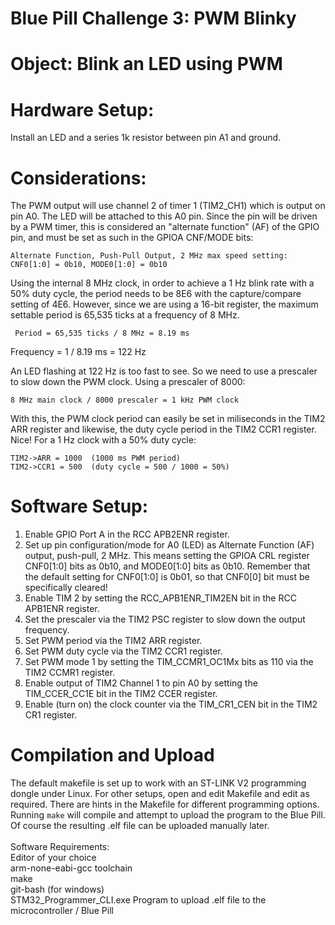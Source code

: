 # Blue Pill Challenge 3: PWM Blinky

Object: Blink an LED using PWM
==============================

Hardware Setup:
===============
Install an LED and a series 1k resistor between pin A1 and ground.

Considerations:
===============
The PWM output will use channel 2 of timer 1 (TIM2_CH1) which is output on pin A0.
The LED will be attached to this A0 pin. Since the pin will be driven by a PWM timer,
this is considered an "alternate function" (AF) of the GPIO pin, and must be set as
such in the GPIOA CNF/MODE bits:

    Alternate Function, Push-Pull Output, 2 MHz max speed setting:
    CNF0[1:0] = 0b10, MODE0[1:0] = 0b10

Using the internal 8 MHz clock, in order to achieve a 1 Hz blink rate with a 50% duty
cycle, the period needs to be 8E6 with the capture/compare setting of 4E6. However,
since we are using a 16-bit register, the maximum settable period is 65,535 ticks at
a frequency of 8 MHz.

     Period = 65,535 ticks / 8 MHz = 8.19 ms
  Frequency = 1 / 8.19 ms = 122 Hz

An LED flashing at 122 Hz is too fast to see. So we need to use a prescaler to slow
down the PWM clock. Using a prescaler of 8000:

    8 MHz main clock / 8000 prescaler = 1 kHz PWM clock

With this, the PWM clock period can easily be set in miliseconds in the TIM2 ARR register and
likewise, the duty cycle period in the TIM2 CCR1 register. Nice! For a 1 Hz clock with a 50%
duty cycle:

    TIM2->ARR = 1000  (1000 ms PWM period)
    TIM2->CCR1 = 500  (duty cycle = 500 / 1000 = 50%)


Software Setup:
===============
1. Enable GPIO Port A in the RCC APB2ENR register.
2. Set up pin configuration/mode for A0 (LED) as Alternate Function (AF) output,
   push-pull, 2 MHz. This means setting the GPIOA CRL register CNF0[1:0] bits as
   0b10, and MODE0[1:0] bits as 0b10. Remember that the default setting for
   CNF0[1:0] is 0b01, so that CNF0[0] bit must be specifically cleared!
3. Enable TIM 2 by setting the RCC_APB1ENR_TIM2EN bit in the RCC APB1ENR register.
4. Set the prescaler via the TIM2 PSC register to slow down the output frequency.
5. Set PWM period via the TIM2 ARR register.
6. Set PWM duty cycle via the TIM2 CCR1 register.
7. Set PWM mode 1 by setting the TIM_CCMR1_OC1Mx bits as 110 via the TIM2 CCMR1
   register.
8. Enable output of TIM2 Channel 1 to pin A0 by setting the TIM_CCER_CC1E bit in
   the TIM2 CCER register.
9. Enable (turn on) the clock counter via the TIM_CR1_CEN bit in the TIM2 CR1
   register.

Compilation and Upload<br>
======================
The default makefile is set up to work with an ST-LINK V2 programming dongle under Linux. For other
setups, open and edit Makefile and edit as required. There are hints in the Makefile for different
programming options.
<br>
Running ```make``` will compile and attempt to upload the program to the Blue Pill. Of course the resulting .elf
file can be uploaded manually later.<br>
<br>
Software Requirements:<br>
Editor of your choice<br>
arm-none-eabi-gcc toolchain<br>
make<br>
git-bash (for windows)<br>
STM32_Programmer_CLI.exe Program to upload .elf file to the microcontroller / Blue Pill<br>
